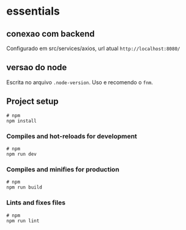 # essentials

## conexao com backend
Configurado em src/services/axios, url atual `http://localhost:8080/`

## versao do node
Escrita no arquivo `.node-version`. Uso e recomendo o `fnm`.

## Project setup

```
# npm
npm install
```

### Compiles and hot-reloads for development

```
# npm
npm run dev
```

### Compiles and minifies for production

```
# npm
npm run build
```

### Lints and fixes files

```
# npm
npm run lint
```
